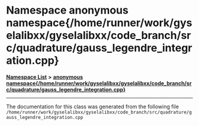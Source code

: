 

# Namespace anonymous namespace{/home/runner/work/gyselalibxx/gyselalibxx/code\_branch/src/quadrature/gauss\_legendre\_integration.cpp}



[**Namespace List**](namespaces.md) **>** [**anonymous namespace{/home/runner/work/gyselalibxx/gyselalibxx/code\_branch/src/quadrature/gauss\_legendre\_integration.cpp}**](namespace_0d211.md)







































































------------------------------
The documentation for this class was generated from the following file `/home/runner/work/gyselalibxx/gyselalibxx/code_branch/src/quadrature/gauss_legendre_integration.cpp`

